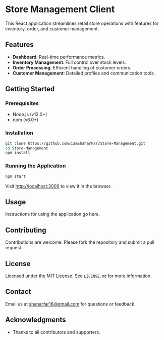 # Store Management Client

This React application streamlines retail store operations with features for inventory, order, and customer management.

## Features

- **Dashboard**: Real-time performance metrics.
- **Inventory Management**: Full control over stock levels.
- **Order Processing**: Efficient handling of customer orders.
- **Customer Management**: Detailed profiles and communication tools.

## Getting Started

### Prerequisites

- Node.js (v12.0+)
- npm (v6.0+)

### Installation

```bash
git clone https://github.com/IamShaharFar/Store-Management.git
cd Store-Management
npm install
```

### Running the Application

```bash
npm start
```

Visit [http://localhost:3000](http://localhost:3000) to view it in the browser.

## Usage

Instructions for using the application go here.

## Contributing

Contributions are welcome. Please fork the repository and submit a pull request.

## License

Licensed under the MIT License. See `LICENSE.md` for more information.

## Contact

Email us at [shaharfar16@gmail.com](mailto:shaharfar16@gmail.com) for questions or feedback.

## Acknowledgments

- Thanks to all contributors and supporters.
